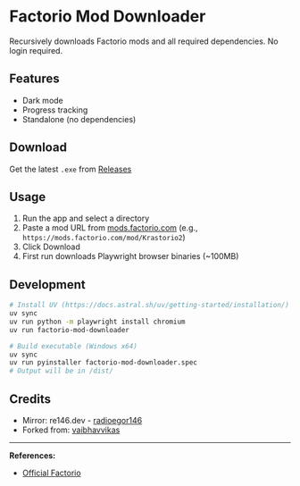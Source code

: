 # Factorio Mod Downloader

Recursively downloads Factorio mods and all required dependencies. No login required.

## Features
- Dark mode
- Progress tracking
- Standalone (no dependencies)

## Download
Get the latest `.exe` from [Releases](https://github.com/emmet-v15/factorio-mod-downloader/releases/latest)

## Usage
1. Run the app and select a directory
2. Paste a mod URL from [mods.factorio.com](https://mods.factorio.com/) (e.g., `https://mods.factorio.com/mod/Krastorio2`)
3. Click Download
4. First run downloads Playwright browser binaries (~100MB)

## Development
```bash
# Install UV (https://docs.astral.sh/uv/getting-started/installation/)
uv sync
uv run python -m playwright install chromium
uv run factorio-mod-downloader

# Build executable (Windows x64)
uv sync
uv run pyinstaller factorio-mod-downloader.spec
# Output will be in /dist/
```

## Credits
- Mirror: re146.dev - [radioegor146](https://github.com/radioegor146)
- Forked from: [vaibhavvikas](https://github.com/vaibhavvikas)

---
**References:**
- [Official Factorio](https://factorio.com)
